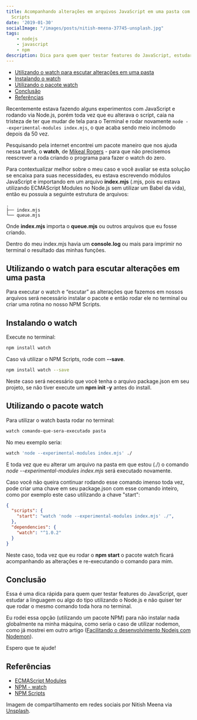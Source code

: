```yaml
---
title: Acompanhando alterações em arquivos JavaScript em uma pasta com Node.js e NPM
  Scripts
date: '2019-01-30'
socialImage: "/images/posts/nitish-meena-37745-unsplash.jpg"
tags:
    - nodejs
    - javascript
    - npm
description: Dica para quem quer testar features do JavaScript, estudar a linguagem ou algo do tipo utilizando o Node.js e não deseja rodar o mesmo comando toda hora no terminal para executar o script
---
```

<!-- vscode-markdown-toc -->
* [Utilizando o watch para escutar alterações em uma pasta](#Utilizandoowatchparaescutaralteraesemumapasta)
* [Instalando o watch](#Instalandoowatch)
* [Utilizando o pacote watch](#Utilizandoopacotewatch)
* [Conclusão](#Concluso)
* [Referências](#Referncias)

<!-- vscode-markdown-toc-config
	numbering=false
	autoSave=true
	/vscode-markdown-toc-config -->
<!-- /vscode-markdown-toc -->

Recentemente estava fazendo alguns experimentos com JavaScript e rodando via Node.js, porém toda vez que eu alterava o script, caia na tristeza de ter que mudar de tela para o Terminal e rodar novamente `node --experimental-modules index.mjs`, o que acaba sendo meio incômodo depois da 50 vez.

Pesquisando pela internet encontrei um pacote maneiro que nos ajuda nessa tarefa, o **watch**, de [Mikeal Rogers](https://twitter.com/mikeal) - para que não precisemos reescrever a roda criando o programa para fazer o watch do zero.

Para contextualizar melhor sobre o meu caso e você avaliar se esta solução se encaixa para suas necessidades, eu estava escrevendo módulos JavaScript e importando em um arquivo **index.mjs** (.mjs, pois eu estava utilizando ECMAScript Modules no Node.js sem utilizar um Babel da vida), então eu possuía a seguinte estrutura de arquivos:

```
.
├── index.mjs
└── queue.mjs
```

Onde **index.mjs** importa o **queue.mjs** ou outros arquivos que eu fosse criando.

Dentro do meu index.mjs havia um **console.log** ou mais para imprimir no terminal o resultado das minhas funções.

## <a name='Utilizandoowatchparaescutaralteraesemumapasta'></a>Utilizando o watch para escutar alterações em uma pasta

Para executar o watch e “escutar” as alterações que fazemos em nossos arquivos será necessário instalar o pacote e então rodar ele no terminal ou criar uma rotina no nosso NPM Scripts.



## <a name='Instalandoowatch'></a>Instalando o watch

Execute no terminal:

```bash
npm install watch
```

Caso vá utilizar o NPM Scripts, rode com **--save**.

```bash
npm install watch --save
```

Neste caso será necessário que você tenha o arquivo package.json em seu projeto, se não tiver execute um **npm init -y** antes do install.

## <a name='Utilizandoopacotewatch'></a>Utilizando o pacote watch

Para utilizar o watch basta rodar no terminal:

```bash
watch comando-que-sera-executado pasta
```

No meu exemplo seria:

```bash
watch 'node --experimental-modules index.mjs' ./
```

E toda vez que eu alterar um arquivo na pasta em que estou (./) o comando *node --experimental-modules index.mjs* será executado novamente.

Caso você não queira continuar rodando esse comando imenso toda vez, pode criar uma chave em seu package.json com esse comando inteiro, como por exemplo este caso utilizando a chave "start":

```json
{
  "scripts": {
    "start": "watch 'node --experimental-modules index.mjs' ./",
  },
  "dependencies": {
    "watch": "^1.0.2"
  }
}
```

Neste caso, toda vez que eu rodar o **npm start** o pacote watch ficará acompanhando as alterações e re-executando o comando para mim.

## <a name='Concluso'></a>Conclusão

Essa é uma dica rápida para quem quer testar features do JavaScript, quer estudar a linguagem ou algo do tipo utilizando o Node.js e não quiser ter que rodar o mesmo comando toda hora no terminal.

Eu rodei essa opção (utilizando um pacote NPM) para não instalar nada globalmente na minha máquina, como seria o caso de utilizar  nodemon, como já mostrei em outro artigo ([Facilitando o desenvolvimento Nodejs com Nodemon](https://woliveiras.com.br/posts/Facilitando-o-desenvolvimento-Nodejs-com-Nodemon/)).

Espero que te ajude!

## <a name='Referncias'></a>Referências

- [ECMAScript Modules](https://nodejs.org/api/esm.html)
- [NPM - watch](https://www.npmjs.com/package/watch)
- [NPM Scripts](https://docs.npmjs.com/misc/scripts)


Imagem de compartilhamento em redes sociais por Nitish Meena via [Unsplash](https://unsplash.com/photos/RbbdzZBKRDY).